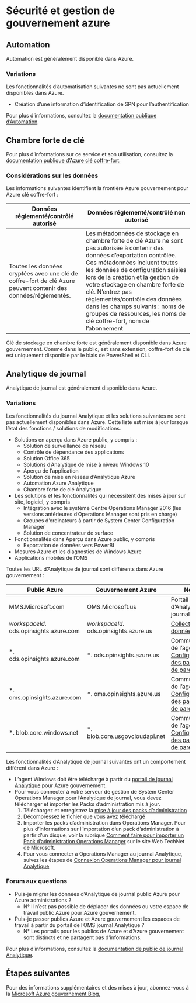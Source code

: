 <properties
    pageTitle="Documentation de gouvernement Azure | Microsoft Azure"
    description="Cela fournit une comparaison des fonctionnalités et des conseils sur le développement d’applications pour Azure gouvernement"
    services="Azure-Government"
    cloud="gov" 
    documentationCenter=""
    authors="scooxl"
    manager="zakramer"
    editor=""/>
<tags
    ms.service="multiple"
    ms.devlang="na"
    ms.topic="article"
    ms.tgt_pltfrm="na"
    ms.workload="azure-government"
    ms.date="10/25/2016"
    ms.author="scooxl"/>
#  <a name="azure-government-management-and-security"></a>Sécurité et gestion de gouvernement azure

## <a name="automation"></a>Automation

Automation est généralement disponible dans Azure.

### <a name="variations"></a>Variations

Les fonctionnalités d’automatisation suivantes ne sont pas actuellement disponibles dans Azure.

+ Création d’une information d’identification de SPN pour l’authentification

Pour plus d’informations, consultez la [documentation publique d’Automation](../automation/automation-intro.md).


##  <a name="key-vault"></a>Chambre forte de clé
Pour plus d’informations sur ce service et son utilisation, consultez la <a href="https://azure.microsoft.com/documentation/services/key-vault">documentation publique d’Azure clé coffre-fort.</a>
### <a name="data-considerations"></a>Considérations sur les données
Les informations suivantes identifient la frontière Azure gouvernement pour Azure clé coffre-fort :

| Données réglementé/contrôlé autorisé | Données réglementé/contrôlé non autorisé |
|--------------------------------------------------------------------------------------|-----------------------------------------------------------------------------------------------------------------------------------------------------------------------------------------------------------------------------------------------------------------------------------------------------------------|
| Toutes les données cryptées avec une clé de coffre-fort de clé Azure peuvent contenir des données/réglementés. | Les métadonnées de stockage en chambre forte de clé Azure ne sont pas autorisée à contenir des données d’exportation contrôlée. Ces métadonnées incluent toutes les données de configuration saisies lors de la création et la gestion de votre stockage en chambre forte de clé.  N’entrez pas réglementés/contrôle des données dans les champs suivants : noms de groupes de ressources, les noms de clé coffre-fort, nom de l’abonnement |

Clé de stockage en chambre forte est généralement disponible dans Azure gouvernement. Comme dans le public, est sans extension, coffre-fort de clé est uniquement disponible par le biais de PowerShell et CLI.
## <a name="log-analytics"></a>Analytique de journal
Analytique de journal est généralement disponible dans Azure. 

### <a name="variations"></a>Variations

Les fonctionnalités du journal Analytique et les solutions suivantes ne sont pas actuellement disponibles dans Azure. Cette liste est mise à jour lorsque l’état des fonctions / solutions de modifications.

+ Solutions en aperçu dans Azure public, y compris :
  - Solution de surveillance de réseau
  - Contrôle de dépendance des applications
  - Solution Office 365
  - Solutions d’Analytique de mise à niveau Windows 10
  - Aperçu de l’application
  - Solution de mise en réseau d’Analytique Azure
  - Automation Azure Analytique
  - Chambre forte de clé Analytique
+ Les solutions et les fonctionnalités qui nécessitent des mises à jour sur site, logiciel, y compris
  - Intégration avec le système Centre Operations Manager 2016 (les versions antérieures d’Operations Manager sont pris en charge)
  - Groupes d’ordinateurs à partir de System Center Configuration Manager
  - Solution de concentrateur de surface
+ Fonctionnalités dans Aperçu dans Azure public, y compris
  - Exportation de données vers PowerBI
+ Mesures Azure et les diagnostics de Windows Azure
+ Applications mobiles de l’OMS

Toutes les URL d’Analytique de journal sont différents dans Azure gouvernement :

| Public Azure | Gouvernement Azure | Notes |
|--------------|------------------|-------|
| MMS.Microsoft.com | OMS.Microsoft.us | Portail d’Analytique de journal |
| *workspaceId*. ods.opinsights.azure.com | *workspaceId*. ods.opinsights.azure.us | [Collecteur de données API](../log-analytics/log-analytics-data-collector-api.md) 
| \*. ods.opinsights.azure.com | \*. ods.opinsights.azure.us | Communication de l’agent - [Configuration des paramètres de pare-feu](../log-analytics/log-analytics-proxy-firewall.md) |
| \*. oms.opinsights.azure.com | \*. oms.opinsights.azure.us | Communication de l’agent - [Configuration des paramètres de pare-feu](../log-analytics/log-analytics-proxy-firewall.md) |
| \*. blob.core.windows.net | \*. blob.core.usgovcloudapi.net | Communication de l’agent - [Configuration des paramètres de pare-feu](../log-analytics/log-analytics-proxy-firewall.md) |


Les fonctionnalités d’Analytique de journal suivantes ont un comportement différent dans Azure :

+ L’agent Windows doit être téléchargé à partir du [portail de journal Analytique](https://oms.microsoft.us) pour Azure gouvernement.
+ Pour vous connecter à votre serveur de gestion de System Center Operations Manager pour l’Analytique de journal, vous devez télécharger et importer les Packs d’administration mis à jour.
  1. Téléchargez et enregistrez la [mise à jour des packs d’administration](http://go.microsoft.com/fwlink/?LinkId=828749)
  2. Décompressez le fichier que vous avez téléchargé
  3. Importer les packs d’administration dans Operations Manager. Pour plus d’informations sur l’importation d’un pack d’administration à partir d’un disque, voir la rubrique [Comment faire pour importer un Pack d’administration Operations Manager](http://technet.microsoft.com/library/hh212691.aspx) sur le site Web TechNet de Microsoft.
  4. Pour vous connecter à Operations Manager au journal Analytique, suivez les étapes de [Connexion Operations Manager pour journal Analytique](../log-analytics/log-analytics-om-agents.md) 



### <a name="frequently-asked-questions"></a>Forum aux questions

+ Puis-je migrer les données d’Analytique de journal public Azure pour Azure administrations ?
  - N° Il n’est pas possible de déplacer des données ou votre espace de travail public Azure pour Azure gouvernement.
+ Puis-je passer publics Azure et Azure gouvernement les espaces de travail à partir du portail de l’OMS journal Analytique ?
  - N° Les portails pour les publics de Azure et d’Azure gouvernement sont distincts et ne partagent pas d’informations. 

Pour plus d’informations, consultez la [documentation de public de journal Analytique](../log-analytics/log-analytics-overview.md).

## <a name="next-steps"></a>Étapes suivantes

Pour des informations supplémentaires et des mises à jour, abonnez-vous à la <a href="https://blogs.msdn.microsoft.com/azuregov/">Microsoft Azure gouvernement Blog.</a>
 

